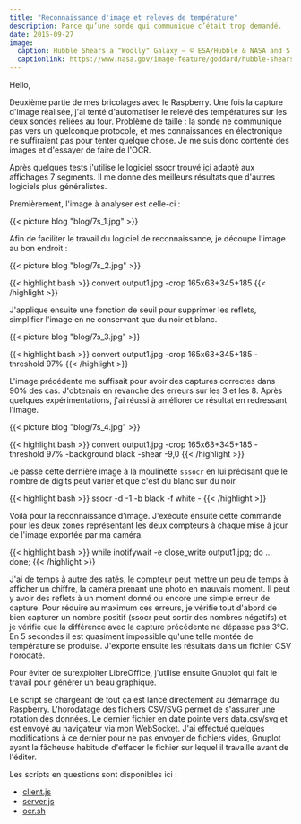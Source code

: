 ```yaml
---
title: "Reconnaissance d'image et relevés de température"
description: Parce qu’une sonde qui communique c’était trop demandé.
date: 2015-09-27
image:
  caption: Hubble Shears a "Woolly" Galaxy — © ESA/Hubble & NASA and S. Smartt (Queen's University Belfast)
  captionlink: https://www.nasa.gov/image-feature/goddard/hubble-shears-a-woolly-galaxy
---
```


Hello,

Deuxième partie de mes bricolages avec le Raspberry. Une fois la
capture d'image réalisée, j'ai tenté d'automatiser le relevé des
températures sur les deux sondes reliées au four. Problème de taille :
la sonde ne communique pas vers un quelconque protocole, et mes
connaissances en électronique ne suffiraient pas pour tenter quelque
chose. Je me suis donc contenté des images et d'essayer de faire de
l'OCR.

Après quelques tests j'utilise le logiciel ssocr trouvé
[ici](https://www.unix-ag.uni-kl.de/~auerswal/ssocr/) adapté aux
affichages 7 segments. Il me donne des meilleurs résultats que
d'autres logiciels plus généralistes.

Premièrement, l'image à analyser est celle-ci :

{{< picture blog "blog/7s_1.jpg" >}}

Afin de faciliter le travail du logiciel de reconnaissance, je découpe
l'image au bon endroit :

{{< picture blog "blog/7s_2.jpg" >}}

{{< highlight bash >}}
convert output1.jpg -crop 165x63+345+185
{{< /highlight >}}

J'applique ensuite une fonction de seuil pour supprimer les reflets,
simplifier l'image en ne conservant que du noir et blanc.

{{< picture blog "blog/7s_3.jpg" >}}

{{< highlight bash >}}
convert output1.jpg -crop 165x63+345+185 -threshold 97%
{{< /highlight >}}

L'image précédente me suffisait pour avoir des captures correctes dans
90% des cas. J'obtenais en revanche des erreurs sur les 3 et les 8.
Après quelques expérimentations, j'ai réussi à améliorer ce résultat
en redressant l'image.

{{< picture blog "blog/7s_4.jpg" >}}

{{< highlight bash >}}
convert output1.jpg -crop 165x63+345+185 -threshold 97% -background black -shear -9,0
{{< /highlight >}}

Je passe cette dernière image à la moulinette `sssocr` en lui
précisant que le nombre de digits peut varier et que c'est du blanc
sur du noir.

{{< highlight bash >}}
ssocr -d -1 -b black -f white -
{{< /highlight >}}

Voilà pour la reconnaissance d'image. J'exécute ensuite cette commande
pour les deux zones représentant les deux compteurs à chaque mise à
jour de l'image exportée par ma caméra.

{{< highlight bash >}}
while inotifywait -e close_write output1.jpg; do
	…
done;
{{< /highlight >}}

J'ai de temps à autre des ratés, le compteur peut mettre un peu de
temps à afficher un chiffre, la caméra prenant une photo en mauvais
moment. Il peut y avoir des reflets à un moment donné ou encore une
simple erreur de capture. Pour réduire au maximum ces erreurs, je
vérifie tout d'abord de bien capturer un nombre positif (ssocr peut
sortir des nombres négatifs) et je vérifie que la différence avec la
capture précédente ne dépasse pas 3°C. En 5 secondes il est quasiment
impossible qu'une telle montée de température se produise. J'exporte
ensuite les résultats dans un fichier CSV horodaté.

Pour éviter de surexploiter LibreOffice, j'utilise ensuite Gnuplot qui
fait le travail pour générer un beau graphique.

Le script se chargeant de tout ça est lancé directement au démarrage
du Raspberry. L'horodatage des fichiers CSV/SVG permet de s'assurer
une rotation des données. Le dernier fichier en date pointe vers
data.csv/svg et est envoyé au navigateur via mon WebSocket. J'ai
effectué quelques modifications à ce dernier pour ne pas envoyer de
fichiers vides, Gnuplot ayant la fâcheuse habitude d'effacer le
fichier sur lequel il travaille avant de l'éditer.

Les scripts en questions sont disponibles ici :

- [client.js](/scripts/client.js)
- [server.js](/scripts/server.js)
- [ocr.sh](/scripts/ocr.sh)
